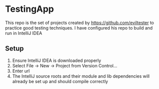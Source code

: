 # TestingApp
This repo is the set of projects created by https://github.com/eviltester to practice good testing techniques.
I have configured his repo to build and run in IntelliJ IDEA
## Setup
1. Ensure IntelliJ IDEA is downloaded properly
2. Select File -> New -> Project from Version Control...
3. Enter url
4. The IntelliJ source roots and their module and lib dependencies will already be set up and should compile correctly
